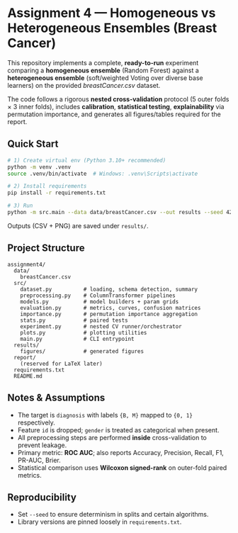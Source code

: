 # Assignment 4 — Homogeneous vs Heterogeneous Ensembles (Breast Cancer)

This repository implements a complete, **ready-to-run** experiment comparing a **homogeneous ensemble** (Random Forest)
against a **heterogeneous ensemble** (soft/weighted Voting over diverse base learners) on the provided *breastCancer.csv* dataset.

The code follows a rigorous **nested cross-validation** protocol (5 outer folds × 3 inner folds), includes **calibration**, **statistical testing**,
**explainability** via permutation importance, and generates all figures/tables required for the report.

## Quick Start

```bash
# 1) Create virtual env (Python 3.10+ recommended)
python -m venv .venv
source .venv/bin/activate  # Windows: .venv\Scripts\activate

# 2) Install requirements
pip install -r requirements.txt

# 3) Run
python -m src.main --data data/breastCancer.csv --out results --seed 42
```

Outputs (CSV + PNG) are saved under `results/`.

## Project Structure

```
assignment4/
  data/
    breastCancer.csv
  src/
    dataset.py          # loading, schema detection, summary
    preprocessing.py    # ColumnTransformer pipelines
    models.py           # model builders + param grids
    evaluation.py       # metrics, curves, confusion matrices
    importance.py       # permutation importance aggregation
    stats.py            # paired tests
    experiment.py       # nested CV runner/orchestrator
    plots.py            # plotting utilities
    main.py             # CLI entrypoint
  results/
    figures/            # generated figures
  report/
    (reserved for LaTeX later)
  requirements.txt
  README.md
```

## Notes & Assumptions
- The target is `diagnosis` with labels `{B, M}` mapped to `{0, 1}` respectively.
- Feature `id` is dropped; `gender` is treated as categorical when present.
- All preprocessing steps are performed **inside** cross-validation to prevent leakage.
- Primary metric: **ROC AUC**; also reports Accuracy, Precision, Recall, F1, PR-AUC, Brier.
- Statistical comparison uses **Wilcoxon signed-rank** on outer-fold paired metrics.

## Reproducibility
- Set `--seed` to ensure determinism in splits and certain algorithms.
- Library versions are pinned loosely in `requirements.txt`.

